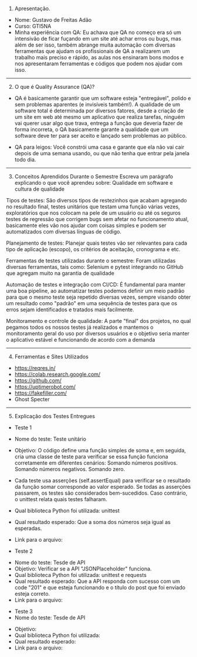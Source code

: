 
1. Apresentação.
- Nome: Gustavo de Freitas Adão
- Curso: GTI5NA
- Minha experiência com QA: Eu achava que QA no começo era só um intensivão de ficar fuçando em um site até achar erros ou bugs, mas além de ser isso, também abrange muita automação com diversas ferramentas que ajudam os profissionais de QA a realizarem um trabalho mais preciso e rápido, as aulas nos ensinaram bons modos e nos apresentaram ferramentas e códigos que podem nos ajudar com isso.
___________________________________________________________________________
2. O que é Quality Assurance (QA)?
- QA é basicamente garantir que um software esteja "entregável", polido e sem problemas aparentes (e invisíveis também!). A qualidade de um software total é determinada por diversos fatores, desde a criação de um site em web até mesmo um aplicativo que realiza tarefas, ninguém vai querer usar algo que trava, entrega a função que deveria fazer de forma incorreta, o QA basicamente garante a qualidade que um software deve ter para ser aceito e lançado sem problemas ao público.

- QA para leigos: Você constrói uma casa e garante que ela não vai cair depois de uma semana usando, ou que não tenha que entrar pela janela todo dia.
___________________________________________________________________________
3. Conceitos Aprendidos Durante o Semestre
Escreva um parágrafo explicando o que você aprendeu sobre:
Qualidade em software e cultura de qualidade


Tipos de testes: São diversos tipos de restezinhos que acabam agregando no resultado final, testes unitários que testam uma função várias vezes, exploratórios que nos colocam na pele de um usuário ou até os seguros testes de regressão que corrigem bugs sem afetar no funcionamento atual, basicamente eles vão nos ajudar com coisas simples e podem ser automatizados com diversas línguas de código.


Planejamento de testes: Planejar quais testes vão ser relevantes para cada tipo de aplicação (escopo), os critérios de aceitação, cronograma e etc.


Ferramentas de testes utilizadas durante o semestre: Foram utilizadas diversas ferramentas, tais como: Selenium e pytest integrando no GitHub que agregam muito na garantia de qualidade


Automação de testes e integração com CI/CD: É fundamental para manter uma boa pipeline, ao automatizar testes podemos definir um meio padrão para que o mesmo teste seja repetido diversas vezes, sempre visando obter um resultado como "padrão" em uma sequência de testes para que os erros sejam identificados e tratados mais facilmente.


Monitoramento e controle de qualidade: A parte "final" dos projetos, no qual pegamos todos os nossos testes já realizados e mantemos o monitoramento geral do uso por diversos usuários e o objetivo seria manter o aplicativo estável e funcionando de acordo com a demanda
___________________________________________________________________________
4. Ferramentas e Sites Utilizados
- https://reqres.in/
- https://colab.research.google.com/
- https://github.com/
- https://uptimerobot.com/
- https://fakefiller.com/
- Ghost Specter
___________________________________________________________________________
5. Explicação dos Testes Entregues
* Teste 1
- Nome do teste: Teste unitário

- Objetivo:
O código define uma função simples de soma e, em seguida, cria uma classe de teste para verificar se essa função funciona corretamente em diferentes cenários:
Somando números positivos.
Somando números negativos.
Somando zero.
- Cada teste usa asserções (self.assertEqual) para verificar se o resultado da função somar corresponde ao valor esperado. Se todas as asserções passarem, os testes são considerados bem-sucedidos. Caso contrário, o unittest relata quais testes falharam.

- Qual biblioteca Python foi utilizada: unittest

- Qual resultado esperado: Que a soma dos números seja igual as esperadas.
- Link para o arquivo:

* Teste 2
- Nome do teste: Tesde de API
- Objetivo: Verificar se a API "JSONPlaceholder" funciona.
- Qual biblioteca Python foi utilizada: unittest e requests
- Qual resultado esperado: Que a API responda com sucesso com um code "201" e que esteja funcionando e o título do post que foi enviado esteja correto.
- Link para o arquivo:


* Teste 3
* Nome do teste: Tesde de API
- Objetivo: 
- Qual biblioteca Python foi utilizada: 
- Qual resultado esperado: 
- Link para o arquivo:
